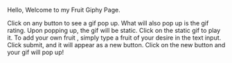 Hello, Welcome to my Fruit Giphy Page.

Click on any button to see a gif pop up.
What will also pop up is the gif rating.
Upon popping up, the gif will be static.
Click on the static gif to play it.
To add your own fruit , simply type a fruit of your desire in the  text input.
Click submit, and it will appear as a new button.
Click on the new button and your gif will pop up!
